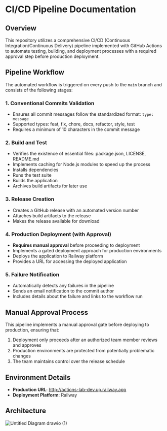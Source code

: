 # CI/CD Pipeline Documentation

## Overview

This repository utilizes a comprehensive CI/CD (Continuous Integration/Continuous Delivery) pipeline implemented with GitHub Actions to automate testing, building, and deployment processes with a required approval step before production deployment.

## Pipeline Workflow

The automated workflow is triggered on every push to the `main` branch and consists of the following stages:

### 1. Conventional Commits Validation
- Ensures all commit messages follow the standardized format: `type: message`
- Supported types: feat, fix, chore, docs, refactor, style, test
- Requires a minimum of 10 characters in the commit message

### 2. Build and Test
- Verifies the existence of essential files: package.json, LICENSE, README.md
- Implements caching for Node.js modules to speed up the process
- Installs dependencies
- Runs the test suite
- Builds the application
- Archives build artifacts for later use

### 3. Release Creation
- Creates a GitHub release with an automated version number
- Attaches build artifacts to the release
- Makes the release available for download

### 4. Production Deployment (with Approval)
- **Requires manual approval** before proceeding to deployment
- Implements a gated deployment approach for production environments
- Deploys the application to Railway platform
- Provides a URL for accessing the deployed application

### 5. Failure Notification
- Automatically detects any failures in the pipeline
- Sends an email notification to the commit author
- Includes details about the failure and links to the workflow run

## Manual Approval Process

This pipeline implements a manual approval gate before deploying to production, ensuring that:

1. Deployment only proceeds after an authorized team member reviews and approves
2. Production environments are protected from potentially problematic changes
3. The team maintains control over the release schedule

## Environment Details

- **Production URL**: http://actions-lab-dev.up.railway.app
- **Deployment Platform**: Railway

## Architecture
![Untitled Diagram drawio (1)](https://github.com/user-attachments/assets/590d18d6-5e41-4109-b8eb-5895cbf77e67)
